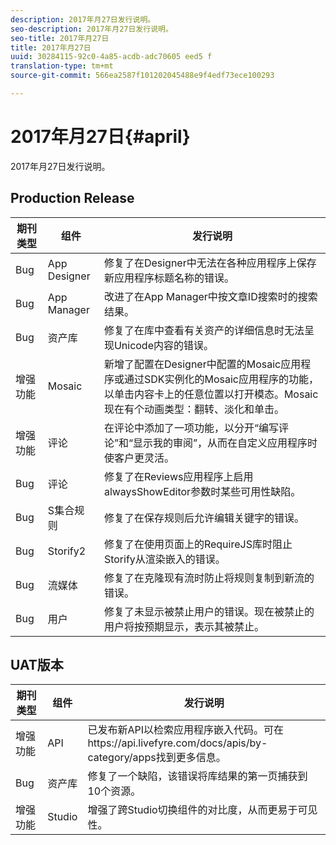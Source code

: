 ```yaml
---
description: 2017年月27日发行说明。
seo-description: 2017年月27日发行说明。
seo-title: 2017年月27日
title: 2017年月27日
uuid: 30284115-92c0-4a85-acdb-adc70605 eed5 f
translation-type: tm+mt
source-git-commit: 566ea2587f101202045488e9f4edf73ece100293

---
```



# 2017年月27日{#april}

2017年月27日发行说明。

## Production Release

| **期刊类型** | **组件** | **发行说明** |
|---|---|---|
| Bug | App Designer | 修复了在Designer中无法在各种应用程序上保存新应用程序标题名称的错误。 |
| Bug | App Manager | 改进了在App Manager中按文章ID搜索时的搜索结果。 |
| Bug | 资产库 | 修复了在库中查看有关资产的详细信息时无法呈现Unicode内容的错误。 |
| 增强功能 | Mosaic | 新增了配置在Designer中配置的Mosaic应用程序或通过SDK实例化的Mosaic应用程序的功能，以单击内容卡上的任意位置以打开模态。Mosaic现在有个动画类型：翻转、淡化和单击。 |
| 增强功能 | 评论 | 在评论中添加了一项功能，以分开“编写评论”和“显示我的审阅”，从而在自定义应用程序时使客户更灵活。 |
| Bug | 评论 | 修复了在Reviews应用程序上启用alwaysShowEditor参数时某些可用性缺陷。 |
| Bug | S集合规则 | 修复了在保存规则后允许编辑关键字的错误。 |
| Bug | Storify2 | 修复了在使用页面上的RequireJS库时阻止Storify从渲染嵌入的错误。 |
| Bug | 流媒体 | 修复了在克隆现有流时防止将规则复制到新流的错误。 |
| Bug | 用户 | 修复了未显示被禁止用户的错误。现在被禁止的用户将按预期显示，表示其被禁止。 |

## UAT版本

| **期刊类型** | **组件** | **发行说明** |
|---|---|---|
| 增强功能 | API | 已发布新API以检索应用程序嵌入代码。可在https://api.livefyre.com/docs/apis/by-category/apps找到更多信息。 |
| Bug | 资产库 | 修复了一个缺陷，该错误将库结果的第一页捕获到10个资源。 |
| 增强功能 | Studio | 增强了跨Studio切换组件的对比度，从而更易于可见性。 |

